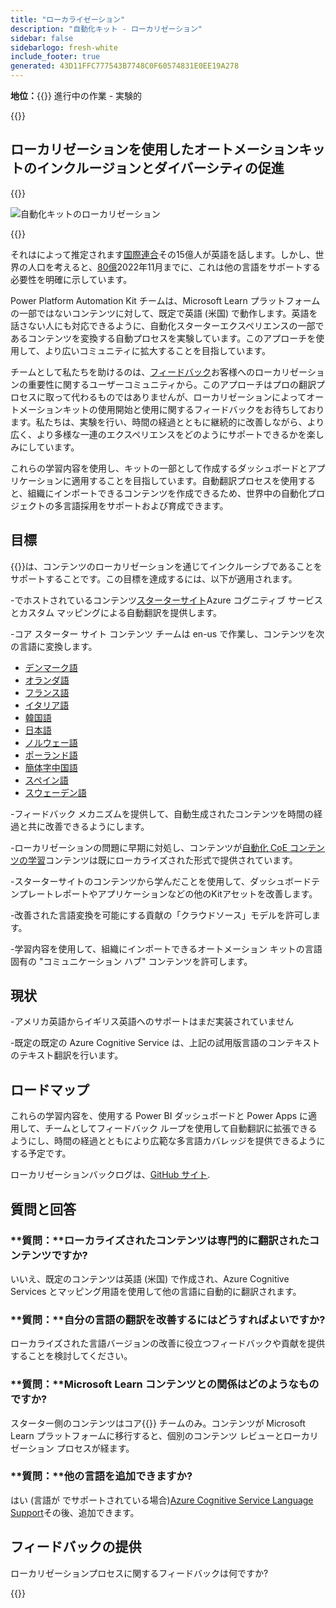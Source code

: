 ```yaml
---
title: "ローカライゼーション"
description: "自動化キット - ローカリゼーション"
sidebar: false
sidebarlogo: fresh-white
include_footer: true
generated: 43D11FFC777543B7748C0F60574831E0EE19A278
---
```


**地位：**{{<externalImage src="https://github.githubassets.com/images/icons/emoji/unicode/1f6a7.png" size="16x16" text="Construction Icon">}} 進行中の作業 - 実験的

{{<toc>}}

## ローカリゼーションを使用したオートメーションキットのインクルージョンとダイバーシティの促進

{{<border>}}

![自動化キットのローカリゼーション](/images/automation-kit-localization.png)

{{</border>}}

それはによって推定されます[国際連合](https://hr.un.org/unhq/languages/english)その15億人が英語を話します。しかし、世界の人口を考えると、[80億](https://www.un.org/en/desa/world-population-reach-8-billion-15-november-2022)2022年11月までに、これは他の言語をサポートする必要性を明確に示しています。

Power Platform Automation Kit チームは、Microsoft Learn プラットフォームの一部ではないコンテンツに対して、既定で英語 (米国) で動作します。英語を話さない人にも対応できるように、自動化スターターエクスペリエンスの一部であるコンテンツを変換する自動プロセスを実験しています。このアプローチを使用して、より広いコミュニティに拡大することを目指しています。

チームとして私たちを助けるのは、[フィードバック](/ja#provide-feedback)お客様へのローカリゼーションの重要性に関するユーザーコミュニティから。このアプローチはプロの翻訳プロセスに取って代わるものではありませんが、ローカリゼーションによってオートメーションキットの使用開始と使用に関するフィードバックをお待ちしております。私たちは、実験を行い、時間の経過とともに継続的に改善しながら、より広く、より多様な一連のエクスペリエンスをどのようにサポートできるかを楽しみにしています。

これらの学習内容を使用し、キットの一部として作成するダッシュボードとアプリケーションに適用することを目指しています。自動翻訳プロセスを使用すると、組織にインポートできるコンテンツを作成できるため、世界中の自動化プロジェクトの多言語採用をサポートおよび育成できます。

## 目標

{{<product-name>}}は、コンテンツのローカリゼーションを通じてインクルーシブであることをサポートすることです。この目標を達成するには、以下が適用されます。

-でホストされているコンテンツ[スターターサイト](https://aka.ms/ak4pp/starter)Azure コグニティブ サービスとカスタム マッピングによる自動翻訳を提供します。

-コア スターター サイト コンテンツ チームは en-us で作業し、コンテンツを次の言語に変換します。

  - [デンマーク語](https://microsoft.github.io/powercat-automation-kit/da/)
  - [オランダ語](https://microsoft.github.io/powercat-automation-kit/nl/)
  - [フランス語](https://microsoft.github.io/powercat-automation-kit/fr/)
  - [イタリア語](https://microsoft.github.io/powercat-automation-kit/it/)
  - [韓国語](https://microsoft.github.io/powercat-automation-kit/ko/)
  - [日本語](https://microsoft.github.io/powercat-automation-kit/ja/)
  - [ノルウェー語](https://microsoft.github.io/powercat-automation-kit/nb/)
  - [ポーランド語](https://microsoft.github.io/powercat-automation-kit/pl/)
  - [簡体字中国語](https://microsoft.github.io/powercat-automation-kit/zh-hans)
  - [スペイン語](https://microsoft.github.io/powercat-automation-kit/es/)
  - [スウェーデン語](https://microsoft.github.io/powercat-automation-kit/sv/)

-フィードバック メカニズムを提供して、自動生成されたコンテンツを時間の経過と共に改善できるようにします。

-ローカリゼーションの問題に早期に対処し、コンテンツが[自動化 CoE コンテンツの学習](https://aka.ms/AutomationCoE)コンテンツは既にローカライズされた形式で提供されています。

-スターターサイトのコンテンツから学んだことを使用して、ダッシュボードテンプレートレポートやアプリケーションなどの他のKitアセットを改善します。

-改善された言語変換を可能にする貢献の「クラウドソース」モデルを許可します。

-学習内容を使用して、組織にインポートできるオートメーション キットの言語固有の "コミュニケーション ハブ" コンテンツを許可します。

## 現状

-アメリカ英語からイギリス英語へのサポートはまだ実装されていません

-既定の既定の Azure Cognitive Service は、上記の試用版言語のコンテキストのテキスト翻訳を行います。

## ロードマップ

これらの学習内容を、使用する Power BI ダッシュボードと Power Apps に適用して、チームとしてフィードバック ループを使用して自動翻訳に拡張できるようにし、時間の経過とともにより広範な多言語カバレッジを提供できるようにする予定です。

ローカリゼーションバックログは、[GitHub サイト](https://github.com/microsoft/powercat-automation-kit/issues?q=is%3Aopen+is%3Aissue+label%3Alocalization).

## 質問と回答

### **質問：**ローカライズされたコンテンツは専門的に翻訳されたコンテンツですか?

いいえ、既定のコンテンツは英語 (米国) で作成され、Azure Cognitive Services とマッピング用語を使用して他の言語に自動的に翻訳されます。

### **質問：**自分の言語の翻訳を改善するにはどうすればよいですか?

ローカライズされた言語バージョンの改善に役立つフィードバックや貢献を提供することを検討してください。

### **質問：**Microsoft Learn コンテンツとの関係はどのようなものですか?

スターター側のコンテンツはコア{{<product-name>}} チームのみ。コンテンツが Microsoft Learn プラットフォームに移行すると、個別のコンテンツ レビューとローカリゼーション プロセスが経ます。

### **質問：**他の言語を追加できますか?

はい (言語が でサポートされている場合)[Azure Cognitive Service Language Support](https://learn.microsoft.com/azure/cognitive-services/language-support)その後、追加できます。

## フィードバックの提供

ローカリゼーションプロセスに関するフィードバックは何ですか?

{{<questions name="/content/ja/localization.json" completed="質問に回答していただきありがとうございます" showNavigationButtons="false" locale="ja">}}
